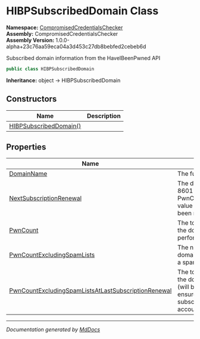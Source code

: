 ﻿<!--  
  <auto-generated>   
    The contents of this file were generated by a tool.  
    Changes to this file may be list if the file is regenerated  
  </auto-generated>   
-->

# HIBPSubscribedDomain Class

**Namespace:** [CompromisedCredentialsChecker](../index.md)  
**Assembly:** CompromisedCredentialsChecker  
**Assembly Version:** 1.0.0\-alpha+23c76aa59eca04a3d453c27db8bebfed2cebeb6d

Subscribed domain information from the HaveIBeenPwned API

```csharp
public class HIBPSubscribedDomain
```

**Inheritance:** object → HIBPSubscribedDomain

## Constructors

| Name                                            | Description |
| ----------------------------------------------- | ----------- |
| [HIBPSubscribedDomain()](constructors/index.md) |             |

## Properties

| Name                                                                                                                     | Description                                                                                                                                                                                                                                                                                                                   |
| ------------------------------------------------------------------------------------------------------------------------ | ----------------------------------------------------------------------------------------------------------------------------------------------------------------------------------------------------------------------------------------------------------------------------------------------------------------------------- |
| [DomainName](properties/DomainName.md)                                                                                   | The full domain name that has been successfully verified.                                                                                                                                                                                                                                                                     |
| [NextSubscriptionRenewal](properties/NextSubscriptionRenewal.md)                                                         | The date and time the current subscription ends in ISO 8601 format. The PwnCountExcludingSpamListsAtLastSubscriptionRenewal value is locked in until this time (will be null if there have been no subscriptions).                                                                                                            |
| [PwnCount](properties/PwnCount.md)                                                                                       | The total number of breached email addresses found on the domain at last search (will be null if no searches yet performed).                                                                                                                                                                                                  |
| [PwnCountExcludingSpamLists](properties/PwnCountExcludingSpamLists.md)                                                   | The number of breached email addresses found on the domain at last search, excluding any breaches flagged as a spam list (will be null if no searches yet performed).                                                                                                                                                         |
| [PwnCountExcludingSpamListsAtLastSubscriptionRenewal](properties/PwnCountExcludingSpamListsAtLastSubscriptionRenewal.md) | The total number of breached email addresses found on the domain when the current subscription was taken out (will be null if no searches yet performed). This number ensures the domain remains searchable throughout the subscription period even if the volume of breached accounts grows beyond the subscription's scope. |

___

*Documentation generated by [MdDocs](https://github.com/ap0llo/mddocs)*
